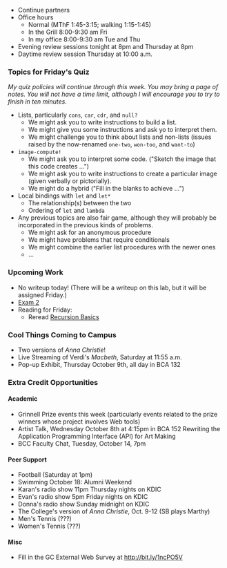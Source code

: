 * Continue partners
* Office hours 
    * Normal (MThF 1:45-3:15; walking 1:15-1:45) 
    * In the Grill 8:00-9:30 am Fri
    * In my office 8:00-9:30 am Tue and Thu
* Evening review sessions tonight at 8pm and Thursday at 8pm
* Daytime review session Thursday at 10:00 a.m.

### Topics for Friday's Quiz

_My quiz policies will continue through this week.  You may bring a
page of notes.  You will not have a time limit, although I will encourage
you to try to finish in ten minutes._

* Lists, particularly `cons`, `car`, `cdr`, and `null?`
    * We might ask you to write instructions to build a list.
    * We might give you some instructions and ask yo to interpret them.
    * We might challenge you to think about lists and non-lists 
      (issues raised by the now-renamed `one-two`, `won-too`, and `want-to`)
* `image-compute!`
    * We might ask you to interpret some code. ("Sketch the image that
      this code creates ...")
    * We might ask you to write instructions to create a particular
      image (given verbally or pictorially).
    * We might do a hybrid ("Fill in the blanks to achieve ...")
* Local bindings with `let` and `let*`
    * The relationship(s) between the two
    * Ordering of `let` and `lambda`
* Any previous topics are also fair game, although they will probably 
  be incorporated in the previous kinds of problems.
    * We might ask for an anonymous procedure
    * We might have problems that require conditionals
    * We might combine the earlier list procedures with the newer ones
    * ...

### Upcoming Work

* No writeup today!  (There will be a writeup on this lab, but it will be
  assigned Friday.)
* [Exam 2](../assignments/exam.02.html)
* Reading for Friday:
    * Reread [Recursion Basics](../readings/recursion-basics-reading.html)

### Cool Things Coming to Campus

* Two versions of _Anna Christie_!
* Live Streaming of Verdi's _Macbeth_, Saturday at 11:55 a.m.
* Pop-up Exhibit, Thursday October 9th, all day in BCA 132

### Extra Credit Opportunities

#### Academic

* Grinnell Prize events this week (particularly events related
  to the prize winners whose project involves Web tools)
* Artist Talk, Wednesday October 8th at 4:15pm in BCA 152
  Rewriting the Application Programming Interface (API) for Art Making
* BCC Faculty Chat, Tuesday, October 14, 7pm

#### Peer Support

* Football (Saturday at 1pm)
* Swimming October 18: Alumni Weekend
* Karan's radio show 11pm Thursday nights on KDIC
* Evan's radio show 5pm Friday nights on KDIC
* Donna's radio show Sunday midnight on KDIC
* The College's version of _Anna Christie_, Oct. 9-12 (SB plays Marthy)
* Men's Tennis (???)
* Women's Tennis (???)

#### Misc

* Fill in the GC External Web Survey at <http://bit.ly/1ncPO5V>
